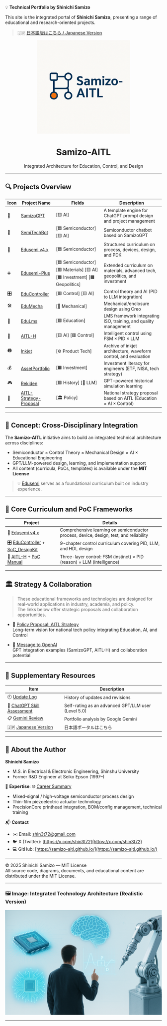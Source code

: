 💡 **Technical Portfolio by Shinichi Samizo**

This site is the integrated portal of **Shinichi Samizo**, presenting a range of educational and research-oriented projects.

> 🇯🇵 [日本語版はこちら / Japanese Version](../index.md)

<p align="center">
  <a href="https://Samizo-AITL.github.io/en/">
    <img src="https://raw.githubusercontent.com/Samizo-AITL/Samizo-AITL.github.io/main/images/A_vector-based_digital_graphic_logo_features_the_n.png" alt="Samizo-AITL Logo" width="300"/>
  </a>
</p>

<h1 align="center">Samizo-AITL</h1>
<p align="center">
  Integrated Architecture for Education, Control, and Design
</p>

---

## 🔍 Projects Overview

| Icon | Project Name | Fields | Description |
|------|--------------|--------|-------------|
| 🧠 | [SamizoGPT](https://samizo-aitl.github.io/SamizoGPT/) | [🟨 AI] | A template engine for ChatGPT prompt design and project management |
| 📡 | [SemiTechBot](https://samizo-aitl.github.io/SamizoGPT_SemiTechBot/) | [🟦 Semiconductor] [🟨 AI] | Semiconductor chatbot based on SamizoGPT |
| 📘 | [Edusemi v4.x](https://samizo-aitl.github.io/Edusemi-v4x/) | [🟦 Semiconductor] | Structured curriculum on process, devices, design, and PDK |
| ➕ | [Edusemi-Plus](https://samizo-aitl.github.io/Edusemi-Plus/) | [🟦 Semiconductor] [🟥 Materials] [🟨 AI] [🟧 Investment] [🟫 Geopolitics] | Extended curriculum on materials, advanced tech, geopolitics, and investment |
| 🎛️ | [EduController](https://samizo-aitl.github.io/EduController/) | [🟥 Control] [🟨 AI] | Control theory and AI (PID to LLM integration) |
| 🛠️ | [EduMecha](https://samizo-aitl.github.io/EduMecha/) | [🔵 Mechanical] | Mechanical/enclosure design using Creo |
| 🧠 | [EduLms](https://samizo-aitl.github.io/EduLms/) | [🟩 Education] | LMS framework integrating ISO, training, and quality management |
| 🤖 | [AITL-H](https://samizo-aitl.github.io/AITL-H/) | [🟨 AI] [🟥 Control] | Intelligent control using FSM × PID × LLM |
| 🖨️ | [Inkjet](https://samizo-aitl.github.io/Inkjet/) | [⚙️ Product Tech] | Archive of inkjet architecture, waveform control, and evaluation |
| 💰 | [AssetPortfolio](https://samizo-aitl.github.io/AssetPortfolio-StartGuide/) | [🟧 Investment] | Investment literacy for engineers (ETF, NISA, tech strategy) |
| 🎮 | [Rekiden](https://samizo-aitl.github.io/Rekiden/) | [🟪 History] [🧠 LLM] | GPT-powered historical simulation learning |
| 🧩 | [AITL-Strategy-Proposal](https://samizo-aitl.github.io/AITL-Strategy-Proposal/) | [🏛️ Policy] | National strategy proposal based on AITL (Education × AI × Control) |

---

## 🧠 Concept: Cross-Disciplinary Integration

The **Samizo-AITL** initiative aims to build an integrated technical architecture across disciplines:

- Semiconductor × Control Theory × Mechanical Design × AI × Educational Engineering  
- GPT/LLM-powered design, learning, and implementation support  
- All content (curricula, PoCs, templates) is available under the **MIT License**

> 💡 [Edusemi](https://samizo-aitl.github.io/Edusemi-v4x/) serves as a foundational curriculum built on industry experience.

---

## 📘 Core Curriculum and PoC Frameworks

| Project | Details |
|---------|---------|
| 📘 [Edusemi v4.x](https://samizo-aitl.github.io/Edusemi-v4x/) | Comprehensive learning on semiconductor process, device, design, test, and reliability |
| 🎛️ [EduController](https://samizo-aitl.github.io/EduController/) + [SoC_DesignKit](https://samizo-aitl.github.io/EduController/SoC_DesignKit_by_ChatGPT/) | 9-chapter control curriculum covering PID, LLM, and HDL design |
| 🤖 [AITL-H](https://samizo-aitl.github.io/AITL-H/) + [PoC Manual](https://samizo-aitl.github.io/AITL-H/docs/) | Three-layer control: FSM (instinct) × PID (reason) × LLM (intelligence) |

---

## 🏛️ Strategy & Collaboration

> These educational frameworks and technologies are designed for real-world applications in industry, academia, and policy.  
> The links below offer strategic proposals and collaboration opportunities.

- 🧩 [Policy Proposal: AITL Strategy](https://samizo-aitl.github.io/AITL-Strategy-Proposal/)  
  Long-term vision for national tech policy integrating Education, AI, and Control

- 🤝 [Message to OpenAI](../about/openai-message-en.md)  
  GPT integration examples (SamizoGPT, AITL-H) and collaboration potential

---

## 📄 Supplementary Resources

| Item | Description |
|------|-------------|
| 🕘 [Update Log](../about/update.md) | History of updates and revisions |
| 🧠 [ChatGPT Skill Assessment](../about/chatgpt-skill-eval.md) | Self-rating as an advanced GPT/LLM user (Level 5.0) |
| 📋 [Gemini Review](../about/gemini-review.md) | Portfolio analysis by Google Gemini |
| 🇯🇵 [Japanese Version](../index.md) | 日本語ポータルはこちら |

---

## 👤 About the Author

**Shinichi Samizo**  
- M.S. in Electrical & Electronic Engineering, Shinshu University  
- Former R&D Engineer at Seiko Epson (1997–)

📌 **Expertise**: 🌐 [Career Summary](../about/career-summary_en.md)  
- Mixed-signal / high-voltage semiconductor process design  
- Thin-film piezoelectric actuator technology  
- PrecisionCore printhead integration, BOM/config management, technical training

📬 **Contact**
- ✉️ Email: [shin3t72@gmail.com](mailto:shin3t72@gmail.com)  
- 🐦 X (Twitter): [https://x.com/shin3t72](https://x.com/shin3t72)  
- 💻 GitHub: [https://samizo-aitl.github.io/](https://samizo-aitl.github.io/)

---

© 2025 Shinichi Samizo — MIT License  
All source code, diagrams, documents, and educational content are distributed under the MIT License.

---

### 🖼️ Image: Integrated Technology Architecture (Realistic Version)

![Integrated Technology Architecture](../images/technology_architecture_realistic_version.png)

---
